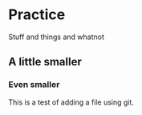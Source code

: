 # Practice
Stuff and things and whatnot

## A little smaller 

### Even smaller 

This is a test of adding a file using git.